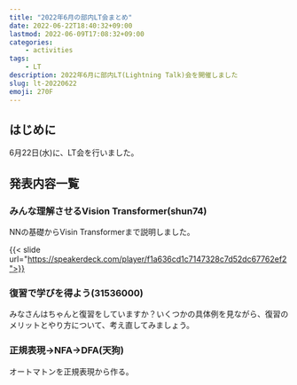 ```yaml
---
title: "2022年6月の部内LT会まとめ"
date: 2022-06-22T18:40:32+09:00
lastmod: 2022-06-09T17:08:32+09:00
categories:
    - activities
tags:
    - LT
description: 2022年6月に部内LT(Lightning Talk)会を開催しました
slug: lt-20220622
emoji: 270F
---
```


## はじめに

6月22日(水)に、LT会を行いました。

## 発表内容一覧

### みんな理解させるVision Transformer(shun74)

NNの基礎からVisin Transformerまで説明しました。

{{< slide url="https://speakerdeck.com/player/f1a636cd1c7147328c7d52dc67762ef2">}}

### 復習で学びを得よう(31536000)

みなさんはちゃんと復習をしていますか？いくつかの具体例を見ながら、復習のメリットとやり方について、考え直してみましょう。

### 正規表現→NFA→DFA(天狗)

オートマトンを正規表現から作る。